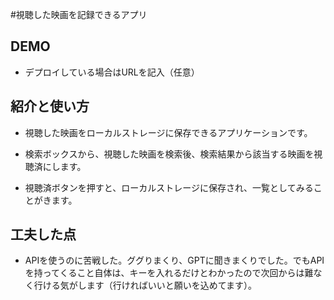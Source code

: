 #視聴した映画を記録できるアプリ 

## DEMO

  - デプロイしている場合はURLを記入（任意）

## 紹介と使い方

  - 視聴した映画をローカルストレージに保存できるアプリケーションです。

  - 検索ボックスから、視聴した映画を検索後、検索結果から該当する映画を視聴済にします。

  - 視聴済ボタンを押すと、ローカルストレージに保存され、一覧としてみることがきます。

## 工夫した点

  - APIを使うのに苦戦した。ググりまくり、GPTに聞きまくりでした。でもAPIを持ってくること自体は、キーを入れるだけとわかったので次回からは難なく行ける気がします（行ければいいと願いを込めてます）。

